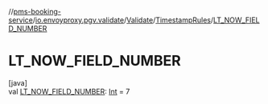 //[pms-booking-service](../../../../index.md)/[io.envoyproxy.pgv.validate](../../index.md)/[Validate](../index.md)/[TimestampRules](index.md)/[LT_NOW_FIELD_NUMBER](-l-t_-n-o-w_-f-i-e-l-d_-n-u-m-b-e-r.md)

# LT_NOW_FIELD_NUMBER

[java]\
val [LT_NOW_FIELD_NUMBER](-l-t_-n-o-w_-f-i-e-l-d_-n-u-m-b-e-r.md): [Int](https://kotlinlang.org/api/core/kotlin-stdlib/kotlin/-int/index.html) = 7